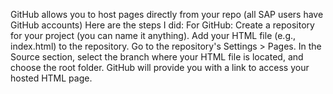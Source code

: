 GitHub allows you to host pages directly from your repo (all SAP users have GitHub accounts)
Here are the steps I did:
For GitHub:
Create a repository for your project (you can name it anything).
Add your HTML file (e.g., index.html) to the repository.
Go to the repository's Settings > Pages.
In the Source section, select the branch where your HTML file is located, and choose the root folder.
GitHub will provide you with a link to access your hosted HTML page.
